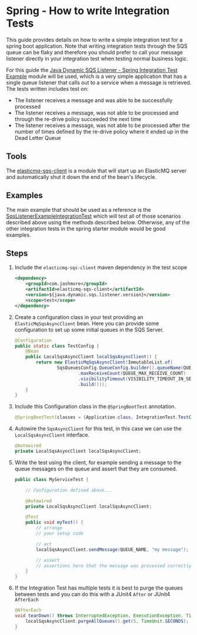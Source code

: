 # Spring - How to write Integration Tests

This guide provides details on how to write a simple integration test for a spring boot application. Note that writing integration tests through the SQS queue
can be flaky and therefore you should prefer to call your message listener directly in your integration test when testing normal business logic.

For this guide the [Java Dynamic SQS Listener - Spring Integration Test Example](../../../examples/spring-integration-test-example)
module will be used, which is a very simple application that has a single queue listener that calls out to a service when a message is retrieved. The
tests written includes test on:

- The listener receives a message and was able to be successfully processed
- The listener receives a message, was not able to be processed and through the re-drive policy succeeded the next time
- The listener receives a message, was not able to be processed after the number of times defined by the re-drive policy where it ended up in the
 Dead Letter Queue

## Tools

The [elasticmq-sqs-client](../../../util/elasticmq-sqs-client) is a module that will start up an ElasticMQ server and automatically shut it down the end
of the bean's lifecycle.

## Examples

The main example that should be used as a reference is the
[SqsListenerExampleIntegrationTest](../../../examples/spring-integration-test-example/src/test/java/it/com/jashmore/sqs/examples/integrationtests/SqsListenerExampleIntegrationTest.java)
which will test all of those scenarios described above using the methods described below. Otherwise, any of the other integration tests in the spring starter
module would be good examples.

## Steps

1. Include the `elasticmq-sqs-client` maven dependency in the test scope

    ```xml
    <dependency>
        <groupId>com.jashmore</groupId>
        <artifactId>elasticmq-sqs-client</artifactId>
        <version>${java.dynamic.sqs.listener.version}</version>
        <scope>test</scope>
    </dependency>
    ```

1. Create a configuration class in your test providing an `ElasticMqSqsAsyncClient`  bean. Here you can provide some
configuration to set up some initial queues in the SQS Server.

    ```java
    @Configuration
    public static class TestConfig {
        @Bean
        public LocalSqsAsyncClient localSqsAsyncClient() {
            return new ElasticMqSqsAsyncClient(ImmutableList.of(
                    SqsQueuesConfig.QueueConfig.builder().queueName(QUEUE_NAME)
                            .maxReceiveCount(QUEUE_MAX_RECEIVE_COUNT)
                            .visibilityTimeout(VISIBILITY_TIMEOUT_IN_SECONDS)
                            .build()));
        }
    }
    ```

1. Include this Configuration class in the `@SpringBootTest` annotation.

    ```java
    @SpringBootTest(classes = {Application.class, IntegrationTest.TestConfig.class })
    ```

1. Autowire the `SqsAsyncClient` for this test, in this case we can use the `LocalSqsAsyncClient` interface.

    ```java
    @Autowired
    private LocalSqsAsyncClient localSqsAsyncClient;
   ```

1. Write the test using the client, for example sending a message to the queue messages on the queue and assert that they are consumed.

    ```java
    public class MyServiceTest {

        // Configuration defined above...

        @Autowired
        private LocalSqsAsyncClient localSqsAsyncClient;

        @Test
        public void myTest() {
            // arrange
            // your setup code

            // act
            localSqsAsyncClient.sendMessage(QUEUE_NAME, "my message");

            // assert
            // assertions here that the message was processed correctly
        }
    }
    ```

1. If the Integration Test has multiple tests it is best to purge the queues between tests and you can do this with a JUnit4 `After` or JUnit4 `AfterEach`

    ```java
    @AfterEach
    void tearDown() throws InterruptedException, ExecutionException, TimeoutException {
        localSqsAsyncClient.purgeAllQueues().get(5, TimeUnit.SECONDS);
    }
    ```
